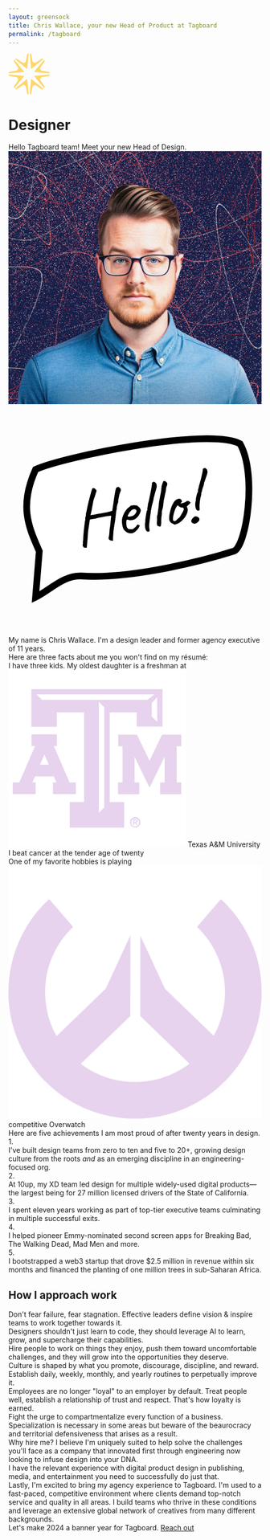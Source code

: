 ```yaml
---
layout: greensock
title: Chris Wallace, your new Head of Product at Tagboard
permalink: /tagboard
---
```


<div id="container">
    <div id="meetChris" class="section">
        <div class="branding">
            <div class="lockup">
                <svg class="mark" width="83" height="83" viewBox="0 0 83 83" fill="none" xmlns="http://www.w3.org/2000/svg">
                    <path d="M40.3494 0C38.7557 0.340588 37.3389 1.51895 36.9694 3.53509L34.7599 15.5918C34.1792 18.7604 30.5229 20.2749 27.8718 18.445L17.784 11.482C16.0973 10.3178 14.2626 10.4861 12.8949 11.3719L36.3139 30.7934C36.7716 31.1731 37.4675 30.8848 37.5228 30.2927L40.3494 0Z" fill="#FFD66B"/>
                    <path d="M11.4988 12.7679C10.6131 14.1356 10.4447 15.9704 11.6089 17.657L18.5719 27.7448C20.4019 30.396 18.8874 34.0522 15.7188 34.6329L3.66203 36.8425C1.6459 37.212 0.467536 38.6287 0.126953 40.2224L30.4196 37.3958C31.0118 37.3406 31.3 36.6447 30.9204 36.1869L11.4988 12.7679Z" fill="#FFD66B"/>
                    <path d="M0.127271 42.1968C0.46827 43.7899 1.64653 45.2059 3.66205 45.5753L15.7188 47.7848C18.8874 48.3655 20.4019 52.0218 18.5719 54.673L11.6089 64.7608C10.4445 66.4477 10.6132 68.2829 11.4994 69.6506L30.9204 46.2323C31.3 45.7745 31.0118 45.0786 30.4196 45.0234L0.127271 42.1968Z" fill="#FFD66B"/>
                    <path d="M12.8959 71.0465C14.2635 71.9317 16.0977 72.0997 17.784 70.9358L27.8718 63.9728C30.5229 62.1428 34.1792 63.6573 34.7599 66.8259L36.9694 78.8827C37.3389 80.8988 38.7556 82.0771 40.3492 82.4177L37.5228 52.1265C37.4675 51.5344 36.7716 51.2461 36.3139 51.6258L12.8959 71.0465Z" fill="#FFD66B"/>
                    <path d="M42.3239 82.4174C43.9169 82.0764 45.3329 80.8981 45.7023 78.8827L47.9118 66.8259C48.4925 63.6573 52.1488 62.1428 54.7999 63.9728L64.8877 70.9358C66.5743 72.0999 68.409 71.9316 69.7766 71.046L46.3593 51.6258C45.9015 51.2461 45.2056 51.5344 45.1503 52.1265L42.3239 82.4174Z" fill="#FFD66B"/>
                    <path d="M71.173 69.6497C72.0586 68.282 72.2269 66.4473 71.0628 64.7607L64.0997 54.673C62.2698 52.0218 63.7843 48.3655 66.9529 47.7848L79.0096 45.5753C81.0251 45.2059 82.2033 43.79 82.5444 42.1969L52.2535 45.0234C51.6614 45.0786 51.3731 45.7745 51.7527 46.2323L71.173 69.6497Z" fill="#FFD66B"/>
                    <path d="M82.5447 40.2223C82.2041 38.6286 81.0257 37.2119 79.0096 36.8425L66.9529 34.6329C63.7843 34.0522 62.2698 30.3959 64.0997 27.7448L71.0628 17.657C72.2267 15.9708 72.0587 14.1365 71.1735 12.7689L51.7527 36.1869C51.3731 36.6447 51.6614 37.3406 52.2535 37.3958L82.5447 40.2223Z" fill="#FFD66B"/>
                    <path d="M69.7776 11.3724C68.4098 10.4862 66.5747 10.3175 64.8877 11.482L54.7999 18.445C52.1488 20.2749 48.4925 18.7604 47.9118 15.5918L45.7023 3.53508C45.3329 1.51956 43.9169 0.341305 42.3238 0.000311316L45.1503 30.2927C45.2056 30.8848 45.9015 31.1731 46.3593 30.7934L69.7776 11.3724Z" fill="#FFD66B"/>
                </svg>
                <div class="curtain-title-wrapper">
                    <h1 class="curtain-title">Designer</h1>
                </div>
            </div>
        </div>
        <div class="text-layer">
            Hello Tagboard team! Meet your new <span class="bright">Head of Design</span>.
        </div>
        <div class="intro-to-chris">
            <div id="chrisImage" class="wrapper">
                <img class="chris-profile" src="/assets/images/chris-profile.png" alt="Chris Wallace">
                <svg id="helloBubble" viewBox="0 0 113 102" fill="none" xmlns="http://www.w3.org/2000/svg">
                    <path d="M13.7663 65.0149L12.1096 85.5083C18.2408 82.5658 24.6754 75.5676 32.6509 76.058C56.2763 77.5107 89.5 68.5 100.5 65.0149C106.22 63.2027 111.051 30.6051 103.379 16.9999C89.0129 9.40796 23.7908 23.0159 12.1103 28.4991C4.43705 45.3923 9.48775 55.0803 13.7663 65.0149Z" fill="white" stroke="black" stroke-width="3"/>
                    <path d="M85.0846 46.8088C84.4945 47.0171 84.0448 46.7899 83.7354 46.1272C83.4261 45.4646 83.3236 44.5005 83.4281 43.2348C83.5156 42.9529 83.5832 42.6855 83.6308 42.4324C83.6749 42.1577 83.6845 41.9443 83.6596 41.7923C83.7001 41.4958 83.7552 41.1524 83.8249 40.762C83.9128 40.3462 84.006 39.9631 84.1045 39.6125C84.1995 39.2402 84.2707 38.9945 84.318 38.8752C84.4048 38.861 84.4792 38.7708 84.5411 38.6045C84.6247 38.4348 84.654 38.2739 84.6291 38.1219C84.6006 37.9482 84.6011 37.7475 84.6306 37.5197C84.6818 37.2884 84.7438 37.1222 84.8163 37.0211C84.7985 36.9125 84.8224 36.786 84.8878 36.6415C84.9533 36.497 84.9789 36.3813 84.9647 36.2945C84.9504 36.2076 84.9597 36.1281 84.9924 36.0558C85.0468 35.98 85.0669 35.8987 85.0527 35.8119C85.1911 35.4324 85.357 34.8813 85.5505 34.1584C85.7622 33.4103 85.9577 32.6314 86.1369 31.8217C86.3379 31.0084 86.4989 30.2909 86.6198 29.6691C86.7407 29.0473 86.7905 28.6713 86.7691 28.541C86.784 28.3602 86.8278 28.2193 86.9004 28.1182C86.973 28.0171 87.0997 27.974 87.2805 27.9889C87.3566 27.9096 87.4381 27.8628 87.525 27.8485C87.6082 27.8126 87.6933 27.7874 87.7801 27.7732C87.7801 27.7732 87.8198 27.8113 87.8992 27.8874C88.0003 27.96 88.1411 28.0707 88.3215 28.2194C88.5201 28.3429 88.6463 28.5006 88.7001 28.6924C88.7539 28.8842 88.8021 29.1104 88.8449 29.3709C88.8908 29.7869 88.8155 30.2786 88.6187 30.846C88.422 31.4133 88.2016 32.0403 87.9575 32.7268C87.8081 33.1749 87.6551 33.6013 87.4986 34.006C87.3637 34.4071 87.3034 34.6511 87.3177 34.738C87.3319 34.8248 87.3099 34.9622 87.2515 35.1501C87.1932 35.338 87.1311 35.5712 87.0653 35.8495C86.9707 36.088 86.8723 36.3716 86.7702 36.7005C86.6681 37.0294 86.5733 37.3348 86.4858 37.6166C86.4164 37.8733 86.3871 38.0341 86.3978 38.0993C86.3903 38.1897 86.372 38.2818 86.3428 38.3758C86.3354 38.4662 86.2953 38.562 86.2227 38.663C86.1359 38.6773 86.0923 38.7513 86.092 38.8851C86.1098 38.9937 86.1187 39.048 86.1187 39.048C86.1329 39.1348 86.1125 39.3499 86.0574 39.6934C86.0204 40.0116 85.929 40.4056 85.7831 40.8754C85.5594 42.0937 85.4178 43.0644 85.3581 43.7877C85.2948 44.4892 85.2806 45.0823 85.3156 45.567C85.3577 46.0952 85.3641 46.4062 85.3349 46.5002C85.3275 46.5906 85.244 46.6935 85.0846 46.8088ZM84.181 52.3076C83.7934 52.5273 83.4585 52.6603 83.1763 52.7066C82.9122 52.7276 82.5978 52.6454 82.233 52.4601C81.7564 52.137 81.5511 51.7693 81.6173 51.3572C81.7016 50.9198 81.9939 50.4594 82.4942 49.976C82.8458 49.6731 83.1067 49.4965 83.2768 49.4463C83.4686 49.3925 83.7742 49.4204 84.1934 49.53C84.9124 49.8356 85.2694 50.2452 85.2645 50.7588C85.2813 51.2688 84.9201 51.7851 84.181 52.3076Z" fill="#010101"/>
                    <path d="M75.0583 52.8672C74.6167 53.0289 74.3289 53.1095 74.1951 53.1092C74.0794 53.0836 73.8844 52.9818 73.61 52.8039C73.2341 52.6872 72.9054 52.5182 72.6239 52.2969C72.364 52.072 72.1567 51.8273 72.0018 51.5629C71.8651 51.2732 71.7916 51.0289 71.7812 50.8299C71.7217 50.0594 71.7727 49.215 71.9341 48.2968C72.0956 47.3785 72.3275 46.4821 72.6299 45.6076C72.9323 44.7331 73.2869 43.9727 73.6936 43.3263C74.1184 42.6547 74.5554 42.1928 75.0045 41.9408C75.4102 41.6959 75.812 41.563 76.2099 41.5424C76.6078 41.5217 76.9239 41.6816 77.1581 42.0222C77.5871 42.5983 77.577 43.0124 77.1279 43.2645C77.0627 43.2751 76.9921 43.3202 76.9159 43.3995C76.8362 43.4572 76.8035 43.5295 76.8177 43.6163C76.9117 43.6455 77.1523 43.6171 77.5395 43.5313C77.9232 43.4238 78.3032 43.2945 78.6798 43.1436C79.0745 42.9674 79.328 42.8143 79.4405 42.6844C79.56 42.5979 79.6524 42.5493 79.7175 42.5386C79.7826 42.5279 79.949 42.5229 80.2167 42.5236C80.6035 42.5716 80.8094 42.6716 80.8344 42.8235C80.8486 42.9104 80.8954 42.9919 80.9748 43.068C81.0506 43.1224 81.132 43.1425 81.2188 43.1283C81.3743 43.1251 81.3686 43.2263 81.2018 43.4321C81.0566 43.6342 80.7918 43.9229 80.4075 44.2981C80.0378 44.6263 79.8057 44.8427 79.7114 44.9474C79.6353 45.0267 79.6494 45.1805 79.7537 45.4086C79.995 45.7926 80.0842 46.2684 80.0213 46.8361C79.9584 47.4038 79.7779 48.0019 79.4797 48.6305C79.1815 49.259 78.7912 49.8693 78.3087 50.4612C77.8443 51.0279 77.3258 51.5365 76.7532 51.9872C76.1988 52.4126 75.6338 52.7059 75.0583 52.8672ZM74.2696 51.5252C74.3565 51.511 74.5013 51.4426 74.7042 51.3202C74.9035 51.176 75.0629 51.0607 75.1825 50.9742C75.2551 50.8731 75.3476 50.7576 75.46 50.6276C75.5906 50.4724 75.6976 50.3769 75.7808 50.3409C75.8677 50.3267 75.9709 50.2763 76.0904 50.1898C76.2065 50.0816 76.3643 49.8885 76.5639 49.6105C76.76 49.3108 77.0124 48.8792 77.3213 48.3158C77.6771 47.7669 77.9424 47.2775 78.1171 46.8476C78.2882 46.3959 78.291 46.0053 78.1254 45.6758C78.0895 45.5925 78.0154 45.5489 77.9033 45.545C77.8129 45.5375 77.6846 45.5028 77.5184 45.4409C77.3013 45.4766 77.0862 45.4561 76.873 45.3796C76.6779 45.2779 76.445 45.1489 76.1741 44.9927L75.5462 44.4269L75.0834 45.0713C74.7931 45.4756 74.5095 46.0572 74.2327 46.8161C73.9741 47.5496 73.7733 48.296 73.6303 49.0551C73.4837 49.7926 73.4226 50.3711 73.4469 50.7907C73.4786 51.1199 73.5685 51.3281 73.7166 51.4153C73.8646 51.5025 74.049 51.5391 74.2696 51.5252Z" fill="#010101"/>
                    <path d="M67.0988 53.873C66.8603 53.7784 66.6761 53.6748 66.5462 53.5624C66.4163 53.4499 66.3317 53.2743 66.2926 53.0355C66.2391 52.7098 66.2273 52.3662 66.2572 52.0046C66.2835 51.6213 66.3115 51.2488 66.3414 50.8872C66.3207 50.4893 66.3109 50.0897 66.3119 49.6882C66.331 49.2615 66.4207 48.8566 66.5808 48.4736C66.6842 47.6095 66.8003 46.7544 66.929 45.9084C67.0542 45.0407 67.1432 44.1566 67.1961 43.2562C67.3466 42.4066 67.4805 41.6601 67.5978 41.0166C67.7333 40.3478 67.8964 39.5073 68.087 38.4951C68.1934 37.9203 68.2618 37.3183 68.2923 36.689C68.341 36.0345 68.4763 35.4327 68.6983 34.8835C68.7965 34.6667 68.8675 34.4879 68.9113 34.3469C68.9732 34.1807 69.0369 34.0253 69.1023 33.8808C69.1098 33.7904 69.166 33.7255 69.271 33.6859C69.3977 33.6429 69.5406 33.6306 69.6997 33.6491C69.8588 33.6675 69.9907 33.7239 70.0953 33.8182C70.1569 33.7858 70.2435 33.8385 70.3553 33.9762C70.4852 34.0887 70.6079 34.2246 70.7232 34.384C70.8385 34.5435 70.896 34.6901 70.8957 34.8239C70.9099 34.9108 70.9078 35.0337 70.8893 35.1928C70.8926 35.3483 70.8614 35.4984 70.796 35.6429C70.7234 35.744 70.6579 35.8885 70.5996 36.0764C70.5594 36.239 70.4864 36.4739 70.3808 36.7811C70.3403 37.0776 70.3124 37.3831 70.2971 37.6978C70.2783 37.9907 70.2342 38.2654 70.1648 38.522C70.1207 38.7968 70.0531 39.0643 69.962 39.3245C69.8927 39.5811 69.8488 39.7889 69.8303 39.948C69.7602 40.4723 69.6558 40.991 69.5171 41.5043C69.4001 42.0139 69.3101 42.5526 69.2472 43.1203C69.1807 43.6663 69.1178 44.2339 69.0584 44.8233C68.9955 45.391 68.8639 45.9476 68.6636 46.4933C68.5508 46.757 68.4921 47.0788 68.4876 47.4585C68.483 47.8383 68.4784 48.218 68.4738 48.5978C68.4077 49.0099 68.3488 49.3986 68.2973 49.7637C68.2639 50.1036 68.2543 50.317 68.2686 50.4038C68.2167 50.9028 68.1973 51.3965 68.2106 51.8848C68.2419 52.3478 68.1993 52.7672 68.0826 53.1431C68.0965 53.3637 68.0816 53.5445 68.0378 53.6855C67.9941 53.8264 67.898 53.9202 67.7496 53.9669C67.5976 53.9918 67.3807 53.9605 67.0988 53.873Z" fill="#010101"/>
                    <path d="M62.7927 56.1508C62.398 56.3271 62.0473 56.2954 61.7405 56.0559C61.4554 55.8129 61.243 55.4019 61.1034 54.8228C60.9638 54.2438 60.915 53.5384 60.9569 52.7066C61.0227 52.4283 61.0685 52.1644 61.0945 51.9149C61.1169 51.6437 61.1156 51.4321 61.0907 51.2801C61.0985 51.0559 61.1336 50.7269 61.1962 50.293C61.2552 49.8375 61.3233 49.3693 61.4005 48.8884C61.4777 48.4076 61.5529 47.9828 61.6262 47.6141C61.7176 47.2201 61.7779 46.9761 61.807 46.8821C61.8939 46.8679 61.9574 46.7794 61.9976 46.6168C62.0378 46.4541 62.0454 46.2968 62.0205 46.1448C61.992 45.9712 61.9925 45.7704 62.022 45.5427C62.0732 45.3113 62.1351 45.1451 62.2077 45.044C62.1899 44.9355 62.192 44.8125 62.2141 44.6751C62.2543 44.5125 62.2672 44.3877 62.253 44.3009C62.2387 44.214 62.2462 44.1236 62.2754 44.0297C62.3263 43.9321 62.3446 43.84 62.3303 43.7531C62.436 43.446 62.5583 42.9689 62.6974 42.3218C62.8546 41.6495 63.012 40.9102 63.1696 40.1041C63.3489 39.2944 63.5082 38.4991 63.6476 37.7182C63.787 36.9373 63.8917 36.2848 63.9618 35.7605C64.05 35.211 64.0852 34.882 64.0673 34.7734C64.0389 34.5997 64.0609 34.4623 64.1335 34.3613C64.2061 34.2602 64.3292 34.1954 64.5029 34.1669C64.5573 34.0911 64.6262 34.0352 64.7095 33.9992C64.8145 33.9597 64.9104 33.9328 64.9972 33.9186C64.9972 33.9186 65.0478 33.9549 65.1488 34.0275C65.2499 34.1 65.4016 34.2089 65.6037 34.3541C65.8023 34.4776 65.9285 34.6352 65.9823 34.8271C66.0578 35.0153 66.1169 35.2397 66.1596 35.5002C66.2059 35.7825 66.2143 36.0375 66.1848 36.2652C66.1553 36.493 66.0767 36.8292 65.949 37.2737C65.8213 37.7183 65.6224 38.4086 65.3524 39.3447C65.25 39.8073 65.1331 40.2501 65.0019 40.6729C64.867 41.0741 64.8067 41.318 64.821 41.4049C64.8352 41.4917 64.8132 41.6291 64.7548 41.817C64.7182 42.0014 64.6778 42.231 64.6337 42.5057C64.5754 42.6936 64.4987 42.9738 64.4038 43.346C64.3052 43.6966 64.2012 44.0815 64.0916 44.5008C64.0002 44.8948 63.9234 45.2418 63.8611 45.5419C63.7953 45.8202 63.766 45.9811 63.7731 46.0245C63.7874 46.1113 63.7908 46.1999 63.7833 46.2903C63.7975 46.3772 63.7684 46.4712 63.6958 46.5722C63.6089 46.5865 63.5653 46.6605 63.565 46.7943C63.5828 46.9029 63.5917 46.9572 63.5917 46.9572C63.6273 47.1743 63.5481 47.7781 63.3539 48.7686C63.2024 50.0196 63.0567 51.1694 62.9166 52.2179C62.7982 53.2628 62.7889 54.0893 62.8886 54.6971C62.9741 55.2182 63.0202 55.5673 63.027 55.7445C63.0303 55.9001 62.9521 56.0355 62.7927 56.1508Z" fill="#010101"/>
                    <path d="M56.9408 55.9404C56.549 56.406 56.0545 56.7212 55.4573 56.886C54.8819 57.0473 54.2923 57.0549 53.6887 56.9087C53.0815 56.7408 52.5506 56.4266 52.0961 55.9661C51.6486 55.5491 51.3208 55.0455 51.1125 54.4554C50.9006 53.8437 50.7562 53.0313 50.6792 52.0184C50.6054 51.1611 50.7379 50.2699 51.0766 49.3448C51.4117 48.3981 51.8605 47.533 52.4231 46.7496C53.0074 45.9626 53.6147 45.3836 54.2449 45.0127C54.535 44.7421 54.7903 44.5999 55.011 44.586C55.2498 44.5468 55.6116 44.5098 56.0963 44.4748C56.6063 44.458 56.9914 44.4952 57.2516 44.5863C57.5335 44.6738 57.7682 44.8136 57.9558 45.0058C58.3349 45.278 58.6054 45.568 58.7674 45.8758C58.9258 46.162 59.0299 46.457 59.0798 46.7609C59.0713 47.2528 58.8419 47.8924 58.3914 48.6797C57.9591 49.4418 57.3335 50.1129 56.5146 50.6931C56.0619 50.9235 55.5516 51.0741 54.9836 51.145C54.4156 51.2159 53.9256 51.1514 53.5138 50.9514C53.0729 50.8454 52.8068 50.9225 52.7157 51.1827C52.6211 51.4211 52.5908 51.9835 52.6247 52.8697C52.6732 53.7089 52.8381 54.3061 53.1193 54.6612C53.3969 54.9947 53.7256 55.1637 54.1054 55.1683C54.5538 55.1839 54.901 55.1938 55.1469 55.198C55.411 55.177 55.7098 55.0276 56.0432 54.75C56.355 54.4759 56.5525 54.3209 56.6357 54.2849C56.7155 54.2273 56.7735 54.1732 56.8098 54.1226C56.8642 54.0468 56.9822 53.8825 57.1636 53.6298C57.2907 53.4529 57.3923 53.3248 57.4684 53.2454C57.541 53.1443 57.6316 53.0849 57.7401 53.067C57.8487 53.0492 57.9553 53.0875 58.0599 53.1818C58.161 53.2544 58.2585 53.3053 58.3525 53.3344C58.5696 53.2988 58.6344 53.4219 58.5469 53.7038C58.4811 53.9822 58.3048 54.3343 58.018 54.7604C57.7276 55.1648 57.3686 55.5581 56.9408 55.9404ZM55.7755 49.042C55.9965 48.8943 56.2213 48.7014 56.4497 48.4632C56.6746 48.2034 56.8543 47.9398 56.9888 47.6725C57.1414 47.3799 57.2035 47.1468 57.175 46.9731C57.1252 46.6692 56.9431 46.4427 56.6288 46.2936C56.3109 46.1228 55.8823 46.1597 55.3427 46.4043C55.1146 46.5086 54.87 46.716 54.6088 47.0263C54.344 47.315 54.0955 47.6345 53.8631 47.9847C53.6525 48.3314 53.4799 48.6384 53.3454 48.9057C53.2326 49.1694 53.2015 49.3194 53.252 49.3557C53.335 49.4536 53.5337 49.5102 53.8484 49.5254C54.1594 49.519 54.4977 49.4746 54.8632 49.3924C55.2504 49.3065 55.5545 49.1898 55.7755 49.042Z" fill="#010101"/>
                    <path d="M34.9559 63.4938C34.9559 63.4938 34.9198 63.4774 34.8475 63.4447C34.7788 63.4337 34.6884 63.4262 34.5763 63.4223C34.4859 63.4148 34.3756 63.4218 34.2453 63.4432C33.8837 63.4133 33.602 63.2589 33.4002 62.9799C33.2019 62.7226 33.1177 62.4131 33.1475 62.0515C33.2201 61.9505 33.255 61.7552 33.2521 61.4659C33.2492 61.1765 33.2335 60.945 33.205 60.7713C33.2634 60.5834 33.298 60.4551 33.3091 60.3864C33.3165 60.296 33.3352 60.07 33.365 59.7084C33.3696 59.3287 33.3944 58.8007 33.4396 58.1244C33.5028 57.4229 33.5698 56.6762 33.6405 55.8843C33.7329 55.0889 33.8199 54.3278 33.9013 53.601C33.9827 52.8742 34.0602 52.2596 34.1338 51.757C34.2291 51.2509 34.304 50.96 34.3584 50.8841C34.3584 50.8841 34.3531 50.8516 34.3424 50.7864C34.3281 50.6996 34.3139 50.6128 34.2996 50.5259C34.2996 50.5259 34.2945 50.4265 34.2841 50.2275C34.2919 50.0033 34.3613 49.7467 34.4922 49.4577C34.5399 49.2046 34.5731 48.9316 34.5919 48.6387C34.6108 48.3458 34.613 48.1559 34.5988 48.0691C34.6678 47.9463 34.7445 47.6662 34.8288 47.2288C34.9312 46.7661 35.0246 46.316 35.1089 45.8786C35.1821 45.5099 35.2627 45.1176 35.3505 44.7019C35.4601 44.2827 35.546 43.923 35.6083 43.623C35.6922 43.3194 35.7342 43.1676 35.7342 43.1676C35.7199 43.0807 35.7128 43.0373 35.7128 43.0373C35.7092 43.0156 35.7075 43.0048 35.7075 43.0048C35.7801 42.9037 35.9151 42.4356 36.1125 41.6007C36.328 40.7404 36.6256 39.6326 37.0052 38.2773C37.0635 38.0893 37.14 37.8761 37.2346 37.6377C37.3293 37.3992 37.3695 37.2366 37.3552 37.1497C37.4353 36.9582 37.5748 36.8573 37.7737 36.847C37.9691 36.8149 38.1752 36.848 38.392 36.9462C38.6304 37.0408 38.8235 37.1986 38.9713 37.4196L39.3824 37.8872L38.5948 40.4242C38.3471 41.0891 38.1449 41.6908 37.988 42.2293C37.8528 42.7642 37.7924 43.0751 37.8066 43.162C37.8066 43.162 37.77 43.3463 37.6967 43.7151C37.6235 44.0838 37.5392 44.5212 37.4438 45.0273C37.3485 45.5334 37.2678 45.9925 37.2017 46.4047C37.0733 47.1169 36.9362 47.7079 36.7903 48.1777C36.6661 48.6439 36.6112 48.9205 36.6254 49.0073C36.6183 48.9639 36.8518 48.8922 37.3258 48.7921C37.7999 48.692 38.406 48.5814 39.1441 48.4603C39.8822 48.3392 40.6312 48.2163 41.3911 48.0916C42.1691 47.9417 42.8511 47.8187 43.4373 47.7225C44.0416 47.601 44.4487 47.5008 44.6587 47.4217L46.3254 46.9811L46.8822 43.4453C46.9562 42.8089 47.063 42.0334 47.2028 41.1187C47.3425 40.204 47.4711 39.4249 47.5884 38.7814C47.7719 37.7258 47.9418 37.0625 48.098 36.7916C48.2542 36.5208 48.4626 36.364 48.7231 36.3212C48.7882 36.3105 48.8786 36.318 48.9943 36.3436C49.1281 36.344 49.2564 36.3786 49.3792 36.4477C49.5202 36.4914 49.623 36.5749 49.6878 36.698C49.9875 36.8941 50.1514 37.1458 50.1796 37.4533C50.2295 37.7573 50.1217 38.1874 49.8563 38.7437C49.6051 39.3869 49.4171 40.0754 49.2922 40.8093C49.1856 41.5179 49.081 42.1036 48.9786 42.5663C49.0213 42.8268 49.0244 43.0492 48.9877 43.2336C48.9475 43.3962 48.8912 43.5281 48.8186 43.6292C48.7823 43.6797 48.7221 43.8568 48.6382 44.1604C48.5542 44.464 48.4811 44.7658 48.4189 45.0659C48.3567 45.3659 48.3309 45.5485 48.3416 45.6136C48.3665 45.7656 48.3642 45.9555 48.3347 46.1832C48.3052 46.411 48.2541 46.5755 48.1815 46.6765C48.1595 46.8139 48.1152 47.1556 48.0488 47.7016C47.9823 48.2475 47.9101 48.8948 47.8323 49.6432C47.7509 50.37 47.6568 51.0877 47.5502 51.7963C47.4399 52.4832 47.3336 53.058 47.2311 53.5207C47.2561 53.6727 47.2339 53.877 47.1645 54.1336C47.0916 54.3685 47.0693 54.5728 47.0978 54.7465C47.0537 55.0212 46.9986 55.3647 46.9325 55.7768C46.8663 56.189 46.8422 56.4493 46.86 56.5579C46.8334 57.075 46.7977 57.6048 46.7529 58.1472C46.7298 58.686 46.7052 59.1471 46.6789 59.5304C46.6779 59.9319 46.6827 60.1652 46.6934 60.2303C46.6208 60.3314 46.4923 60.3636 46.308 60.327C46.1236 60.2904 45.9049 60.2482 45.6518 60.2006C45.2002 60.0294 44.9078 59.8099 44.7746 59.5419C44.6667 59.2921 44.6912 58.8979 44.8481 58.3594C44.9282 58.1679 44.989 57.7232 45.0305 57.0253C45.0902 56.3021 45.1517 55.5897 45.2149 54.8882C45.2918 54.5412 45.3616 54.0838 45.4246 53.5162C45.4839 52.9268 45.5433 52.3374 45.6026 51.748C45.6584 51.1369 45.7085 50.6271 45.753 50.2185C45.7938 49.7882 45.8324 49.5478 45.8687 49.4972C45.8545 49.4104 45.842 49.3344 45.8313 49.2693C45.8206 49.2041 45.8153 49.1716 45.8153 49.1716C45.7647 49.1353 45.488 49.1472 44.9851 49.2075C44.4787 49.246 43.8582 49.3366 43.1236 49.4794C42.3855 49.6006 41.6184 49.7487 40.8222 49.9239C40.0442 50.0739 39.3476 50.2439 38.7322 50.434C38.4934 50.4732 38.2221 50.5177 37.9181 50.5676C37.6142 50.6175 37.3754 50.6567 37.2017 50.6852C36.9629 50.7243 36.7567 50.7582 36.583 50.7867C36.431 50.8116 36.355 50.8241 36.355 50.8241C36.344 50.8928 36.3054 51.1332 36.2393 51.5453C36.1731 51.9575 36.0995 52.46 36.0185 53.053C35.9338 53.6242 35.8419 54.219 35.7427 54.8372C35.6616 55.4301 35.5952 55.9761 35.5433 56.4751C35.5095 56.9488 35.487 57.2869 35.4756 57.4894C35.4529 57.8944 35.4136 58.4025 35.3578 59.0136C35.3237 59.6211 35.2697 60.2431 35.1958 60.8794C35.1471 61.534 35.095 62.0999 35.0396 62.5771C35.0058 63.0508 34.9779 63.3564 34.9559 63.4938Z" fill="#010101"/>
                </svg>
            </div>
        </div>
    </div>
    <div class="section" id="chrisIntro">
        <div class="overlay"></div>
        <div class="text-layer">
            My name is Chris Wallace. I'm a design leader and <span class="bright">former agency executive of 11 years</span>. 
        </div>
    </div>
    <div id="factoids" class="factoids section">
        <div class="first">
            Here are <span class="extendo">three facts</span> about me you won't find on my résumé:
        </div>
        <div class="second">
            I have <span class="extendo">three kids</span>. My oldest daughter is a freshman at <img src="/assets/images/texas-am.svg" alt=""> Texas A&M University 
        </div>
        <div class="third">
            I <span class="extendo">beat cancer</span> at the tender age of twenty
        </div>
        <div class="fourth">
            One of my favorite hobbies is playing <img src="/assets/images/overwatch.svg" alt=""> <span class="extendo">competitive Overwatch</span>
        </div>
    </div>
    <div class="section" id="fiveThings">
        <div class="text-layer">
            Here are <span class="bright">five achievements</span> I am most proud of after twenty years in design.
        </div>
    </div>
    <div class="section points" id="pointOne">
        <div class="number">1.</div>
        <div class="text-layer">
            I've built design teams from  <span class="bright">zero to ten and five to 20+</span>, growing design culture from the roots <i>and</i> as an emerging discipline in an engineering-focused org.
        </div>
    </div>
    <div class="section points odd" id="pointTwo">
        <div class="number">2.</div>
        <div class="text-layer">
            At 10up, my XD team led design for multiple widely-used digital products&mdash;the largest being for <span class="bright">27 million licensed drivers</span> of the State of California.
        </div>
    </div>
    <div class="section points" id="pointThree">
        <div class="number">3.</div>
        <div class="text-layer">
            I spent eleven years working as part of top-tier executive teams culminating in <span class="bright">multiple successful exits</span>.
        </div>
    </div>
    <div class="section points odd" id="pointFour">
        <div class="number">4.</div>
        <div class="text-layer">
            I helped pioneer <span class="bright">Emmy-nominated second screen apps</span> for Breaking Bad, The Walking Dead, Mad Men and more.
        </div>
    </div>
    <div class="section points" id="pointFive">
        <div class="number">5.</div>
        <div class="text-layer">
            I bootstrapped a web3 startup that <span class="bright">drove $2.5 million in revenue within six months</span> and financed the planting of <span class="bright">one million trees</span> in sub-Saharan Africa.
        </div>
    </div>
    <div id="factoids2" class="factoids section">
        <h2>
            How I approach work
        </h2>
        <div class="first">
            Don't fear failure, fear stagnation. Effective leaders define vision &amp; inspire teams to work together towards it.
        </div>
        <div class="second">
            Designers shouldn't just learn to code, they should leverage AI to learn, grow, and supercharge their capabilities.
        </div>
        <div class="third">
            Hire people to work on things they enjoy, push them toward uncomfortable challenges, and they will grow into the opportunities they deserve.
        </div>
        <div class="fourth">
            Culture is shaped by what you promote, discourage, discipline, and reward. Establish daily, weekly, monthly, and yearly routines to perpetually improve it.
        </div>
        <div class="fifth">
            Employees are no longer "loyal" to an employer by default. Treat people well, establish a relationship of trust and respect. That's how loyalty is earned.
        </div>
        <div class="sixth">
            Fight the urge to compartmentalize every function of a business. Specialization is necessary in some areas but beware of the beaurocracy and territorial defensiveness that arises as a result.
        </div>
    </div>
    <div id="whyMe" class="section">
        <div><span class="bright">Why hire me?</span> I believe I'm uniquely suited to help solve the challenges you'll face as a company that innovated first through engineering now looking to infuse design into your DNA. </div>
        <div>I have the relevant experience with digital product design in publishing, media, and entertainment you need to successfully do just that.</div>
        <div>Lastly, I'm excited to bring my agency experience to Tagboard. I'm used to a fast-paced, competitive environment where clients demand top-notch service and quality in all areas. I build teams who thrive in these conditions and leverage an extensive global network of creatives from many different backgrounds.</div>
        <div>Let's make 2024 a banner year for Tagboard. <a href="mailto:chriswallace7@proton.me">Reach out</a></div>
    </div>
</div>

<script src="https://cdn.jsdelivr.net/npm/gsap@3.10.4/dist/gsap.min.js"></script>
<script src="https://cdn.jsdelivr.net/npm/gsap@3.10.4/dist/ScrollTrigger.min.js"></script>
<script src="https://cdnjs.cloudflare.com/ajax/libs/gsap/3.10.4/ScrollToPlugin.min.js"></script>
<script type="text/js" type="module" src="/assets/js/interactive.js">
